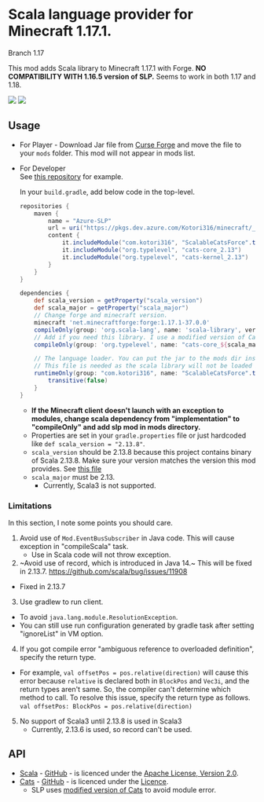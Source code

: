 # Scala language provider for Minecraft 1.17.1.

Branch 1.17

This mod adds Scala library to Minecraft 1.17.1 with Forge.
**NO COMPATIBILITY WITH 1.16.5 version of SLP.**
Seems to work in both 1.17 and 1.18.

[![](http://cf.way2muchnoise.eu/versions/scalable-cats-force.svg)][curse_forge]
[![](http://cf.way2muchnoise.eu/full_scalable-cats-force_downloads.svg)][curse_forge]

## Usage

* For Player - Download Jar file from [Curse Forge][curse_forge] and move the file to your `mods` folder. This mod will
  not appear in mods list.

* For Developer  
  See [this repository](https://github.com/Kotori316/SLP-example) for example.

  In your `build.gradle`, add below code in the top-level.

  ```groovy
  repositories {
      maven {
          name = "Azure-SLP"
          url = uri("https://pkgs.dev.azure.com/Kotori316/minecraft/_packaging/mods/maven/v1")
          content {
              it.includeModule("com.kotori316", "ScalableCatsForce".toLowerCase())
              it.includeModule("org.typelevel", "cats-core_2.13")
              it.includeModule("org.typelevel", "cats-kernel_2.13")
          }
      }
  }

  dependencies {
      def scala_version = getProperty("scala_version")
      def scala_major = getProperty("scala_major")
      // Change forge and minecraft version.
      minecraft 'net.minecraftforge:forge:1.17.1-37.0.0'
      compileOnly(group: 'org.scala-lang', name: 'scala-library', version: scala_version)
      // Add if you need this library. I use a modified version of Cats to avoid some module errors.
      compileOnly(group: 'org.typelevel', name: "cats-core_${scala_major}", version: '2.8.0-kotori')

      // The language loader. You can put the jar to the mods dir instead of declaring in `build.gradle`.
      // This file is needed as the scala library will not be loaded in dev environment due to change of classpath by Forge.
      runtimeOnly(group: "com.kotori316", name: "ScalableCatsForce".toLowerCase(), version: "2.13.8-build-1", classifier: "with-library") {
          transitive(false)
      }
  }
  ```

  * **If the Minecraft client doesn't launch with an exception to modules, change scala dependency from "implementation"
    to "compileOnly" and add slp mod in mods directory.**
  * Properties are set in your `gradle.properties` file or just hardcoded like `def scala_version = "2.13.8"`.
  * `scala_version` should be 2.13.8 because this project contains binary of Scala 2.13.8. Make sure your version
    matches the version this mod provides. See [this file](https://github.com/Kotori316/SLP/blob/1.17/gradle.properties)
  * `scala_major` must be 2.13.
    * Currently, Scala3 is not supported.

### Limitations

In this section, I note some points you should care.

1. Avoid use of `Mod.EventBusSubscriber` in Java code. This will cause exception in "compileScala" task.
   * Use in Scala code will not throw exception.
2. ~Avoid use of record, which is introduced in Java 14.~
  This will be fixed in 2.13.7. https://github.com/scala/bug/issues/11908
  * Fixed in 2.13.7
3. Use gradlew to run client.
  * To avoid `java.lang.module.ResolutionException`.
  * You can still use run configuration generated by gradle task after setting "ignoreList" in VM option.
4. If you got compile error "ambiguous reference to overloaded definition", specify the return type.
  * For example, `val offsetPos = pos.relative(direction)` will cause this error because `relative` is declared both in `BlockPos` and `Vec3i`, and the return types aren't same. So, the compiler can't determine which method to call. To resolve this issue, specify the return type as follows. `val offsetPos: BlockPos = pos.relative(direction)`
5. No support of Scala3 until 2.13.8 is used in Scala3
   * Currently, 2.13.6 is used, so record can't be used.

## API
* [Scala](https://www.scala-lang.org/) - [GitHub](https://github.com/scala/scala) - is licenced under the [Apache License, Version 2.0](https://www.scala-lang.org/license/).
* [Cats](https://typelevel.org/cats/) - [GitHub](https://github.com/typelevel/cats) - is licenced under the [Licence](https://github.com/typelevel/cats/blob/master/COPYING).
  * SLP uses [modified version of Cats](https://github.com/Kotori316/cats) to avoid module error.

[curse_forge]: https://www.curseforge.com/minecraft/mc-mods/scalable-cats-force

